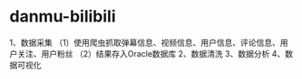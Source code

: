 # danmu-bilibili


1、数据采集
（1）使用爬虫抓取弹幕信息、视频信息、用户信息、评论信息、用户关注、用户粉丝
（2）结果存入Oracle数据库
2、数据清洗
3、数据分析
4、数据可视化